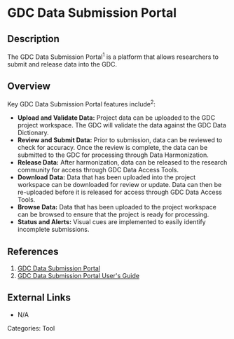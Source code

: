 # GDC Data Submission Portal #
## Description ##
The GDC Data Submission Portal<sup>1</sup> is a platform that allows researchers to submit and release data into the GDC.
## Overview ##

Key GDC Data Submission Portal features include<sup>2</sup>:

* __Upload and Validate Data:__ Project data can be uploaded to the GDC project workspace. The GDC will validate the data against the GDC Data Dictionary.
* __Review and Submit Data:__ Prior to submission, data can be reviewed to check for accuracy. Once the review is complete, the data can be submitted to the GDC for processing through Data Harmonization.
* __Release Data:__ After harmonization, data can be released to the research community for access through GDC Data Access Tools.
* __Download Data:__ Data that has been uploaded into the project workspace can be downloaded for review or update. Data can then be re-uploaded before it is released for access through GDC Data Access Tools.
* __Browse Data:__ Data that has been uploaded to the project workspace can be browsed to ensure that the project is ready for processing.
* __Status and Alerts:__ Visual cues are implemented to easily identify incomplete submissions.

## References ##
1. [GDC Data Submission Portal](https://portal.gdc.cancer.gov/submission/)
2. [GDC Data Submission Portal User's Guide](https://docs.gdc.cancer.gov/Data_Submission_Portal/Users_Guide/Data_Submission_Overview/)

## External Links ##
* N/A

Categories: Tool

